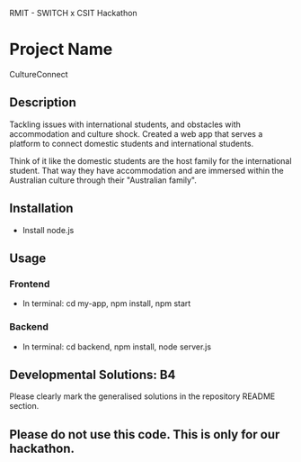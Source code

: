 RMIT - SWITCH x CSIT Hackathon

# Project Name
CultureConnect

## Description
Tackling issues with international students, and obstacles with accommodation and culture shock.
Created a web app that serves a platform to connect domestic students and international students. 

Think of it like the domestic students are the host family for the international student. That way they have accommodation and are immersed within the Australian culture through their "Australian family".

## Installation
* Install node.js

## Usage
### Frontend
* In terminal: cd my-app, npm install, npm start

### Backend
* In terminal: cd backend, npm install, node server.js




## Developmental Solutions: B4
Please clearly mark the generalised solutions in the repository README section.


## Please do not use this code. This is only for our hackathon.